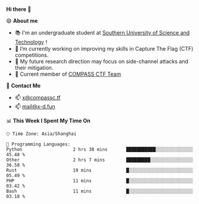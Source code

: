 **Hi there** 👋


😄 **About me**

- 📚 I'm an undergraduate student at [Southern University of Science and Technology](https://www.sustech.edu.cn)！
- 🌱 I’m currently working on improving my skills in Capture The Flag (CTF) competitions.
- 🔭 My future research direction may focus on side-channel attacks and their mitigation.
- 🚩 Current member of [COMPASS CTF Team](https://blog.compassc.tf/) 

👋 **Contact Me**

- 📫 [x@compassc.tf](mailto:x@compassc.tf)
- 📫 [mail@x-d.fun](mailto:mail@x-d.fun)


<!--START_SECTION:waka-->
📊 **This Week I Spent My Time On** 

```text
🕑︎ Time Zone: Asia/Shanghai

💬 Programming Languages: 
Python                   2 hrs 38 mins       ███████████░░░░░░░░░░░░░░   45.48 % 
Other                    2 hrs 7 mins        █████████░░░░░░░░░░░░░░░░   36.58 % 
Rust                     19 mins             █░░░░░░░░░░░░░░░░░░░░░░░░   05.49 % 
PHP                      11 mins             █░░░░░░░░░░░░░░░░░░░░░░░░   03.42 % 
Bash                     11 mins             █░░░░░░░░░░░░░░░░░░░░░░░░   03.18 % 
```


<!--END_SECTION:waka-->
